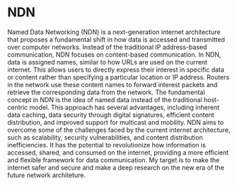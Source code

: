 # NDN
Named Data Networking (NDN) is a next-generation internet architecture that proposes a fundamental shift in how data is accessed and transmitted over computer networks. Instead of the traditional IP address-based communication, NDN focuses on content-based communication.
In NDN, data is assigned names, similar to how URLs are used on the current internet. This allows users to directly express their interest in specific data or content rather than specifying a particular location or IP address. Routers in the network use these content names to forward interest packets and retrieve the corresponding data from the network.
The fundamental concept in NDN is the idea of named data instead of the traditional host-centric model. This approach has several advantages, including inherent data caching, data security through digital signatures, efficient content distribution, and improved support for multicast and mobility.
NDN aims to overcome some of the challenges faced by the current internet architecture, such as scalability, security vulnerabilities, and content distribution inefficiencies. It has the potential to revolutionize how information is accessed, shared, and consumed on the internet, providing a more efficient and flexible framework for data communication.
My target is to make the internet safer and secure and make a deep research on the new era of the future network architeture.

